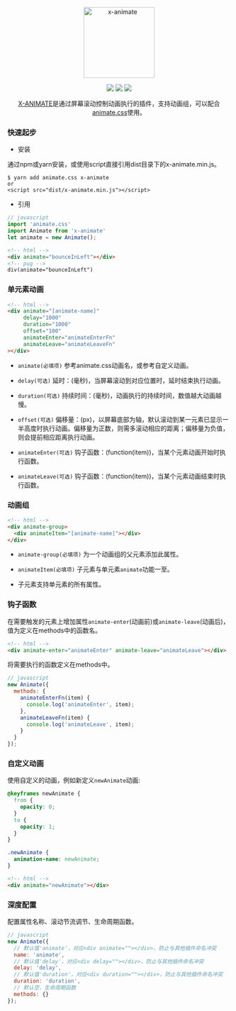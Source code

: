 <p align="center"><img width="160" src="https://ws3.sinaimg.cn/large/006tNbRwly1fx32anjngzj308w06x415.jpg" alt="x-animate"></p>

<p align="center">
  <img src="https://img.shields.io/jenkins/s/https/jenkins.qa.ubuntu.com/view/Precise/view/All%20Precise/job/precise-desktop-amd64_default.svg">
  <img src="https://img.shields.io/badge/npm-v0.2.1-blue.svg">
  <img src="https://img.shields.io/github/license/mashape/apistatus.svg">
</p>

<p align="center">
  <a href="https://github.com/codexu/x-animate">X-ANIMATE</a>是通过屏幕滚动控制动画执行的插件，支持动画组，可以配合<a href="https://daneden.github.io/animate.css/">animate.css</a>使用。
</p>

### 快速起步

- 安装

通过npm或yarn安装，或使用script直接引用dist目录下的x-animate.min.js。

```
$ yarn add animate.css x-animate
or
<script src="dist/x-animate.min.js"></script>
```

- 引用

```javascript
// javascript
import 'animate.css'
import Animate from 'x-animate'
let animate = new Animate();
```

```html
<!-- html -->
<div animate="bounceInLeft"></div>
<!-- pug -->
div(animate="bounceInLeft")
```

### 单元素动画

```html
<!-- html -->
<div animate="[animate-name]" 
     delay="1000" 
     duration="1000" 
     offset="100" 
     animateEnter="animateEnterFn" 
     animateLeave="animateLeaveFn"
></div>
```

- `animate(必填项)` 参考animate.css动画名，或参考自定义动画。

- `delay(可选)` 延时：(毫秒)，当屏幕滚动到对应位置时，延时结束执行动画。

- `duration(可选)` 持续时间：(毫秒)，动画执行的持续时间，数值越大动画越慢。

- `offset(可选)` 偏移量：(px)，以屏幕底部为轴，默认滚动到某一元素已显示一半高度时执行动画。偏移量为正数，则需多滚动相应的距离；偏移量为负值，则会提前相应距离执行动画。

- `animateEnter(可选)` 钩子函数：(function(item))，当某个元素动画开始时执行函数。

- `animateLeave(可选)` 钩子函数：(function(item))，当某个元素动画结束时执行函数。

### 动画组

```html
<!-- html -->
<div animate-group>
  <div animateItem="[animate-name]"></div>
</div>
```

- `animate-group(必填项)` 为一个动画组的父元素添加此属性。

- `animateItem(必填项)` 子元素与单元素`animate`功能一至。

- 子元素支持单元素的所有属性。

### 钩子函数

在需要触发的元素上增加属性`animate-enter`(动画前)或`animate-leave`(动画后)，值为定义在methods中的函数名。

```html
<!-- html -->
<div animate-enter="animateEnter" animate-leave="animateLeave"></div>
```

将需要执行的函数定义在methods中。

```javascript
// javascript
new Animate({
  methods: {
    animateEnterFn(item) {
      console.log('animateEnter', item);
    },
    animateLeaveFn(item) {
      console.log('animateLeave', item);
    }
  }
});
```

### 自定义动画

使用自定义的动画，例如新定义`newAnimate`动画:

```css
@keyframes newAnimate {
  from {
    opacity: 0;
  }
  to {
    opacity: 1;
  }
}

.newAnimate {
  animation-name: newAnimate;
}
```

```html
<!-- html -->
<div animate="newAnimate"></div>
```

### 深度配置

配置属性名称、滚动节流调节、生命周期函数。

```javascript
// javascript
new Animate({
  // 默认值'animate'，对应<div animate=""></div>，防止与其他插件命名冲突
  name: 'animate',
  // 默认值'delay'，对应<div delay=""></div>，防止与其他插件命名冲突
  delay: 'delay',
  // 默认值'duration'，对应<div duration=""></div>，防止与其他插件命名冲突
  duration: 'duration',
  // 默认空，生命周期函数
  methods: {}
});
```